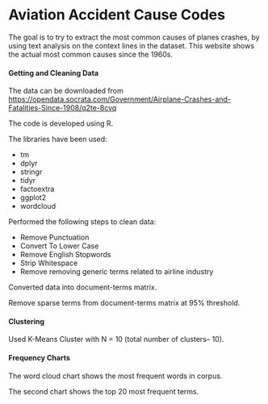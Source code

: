 # Aviation Accident Cause Codes

The goal is to try to extract the most common causes of planes crashes, by using text analysis on the context lines in 
the dataset. This website shows the actual most common causes since the 1960s.

#### Getting and Cleaning Data

The data can be downloaded from 
https://opendata.socrata.com/Government/Airplane-Crashes-and-Fatalities-Since-1908/q2te-8cvq

The code is developed using R.

The libraries have been used:
* tm
* dplyr
* stringr
* tidyr
* factoextra
* ggplot2
* wordcloud

Performed the following steps to clean data:
* Remove Punctuation
* Convert To Lower Case
* Remove English Stopwords
* Strip Whitespace
* Remove removing generic terms related to airline industry

Converted data into document-terms matrix.

Remove sparse terms from document-terms matrix at 95% threshold.

#### Clustering
Used K-Means Cluster with N = 10 (total number of clusters– 10).

#### Frequency Charts
The word cloud chart shows the most frequent words in corpus.

The second chart shows the top 20 most frequent terms.


